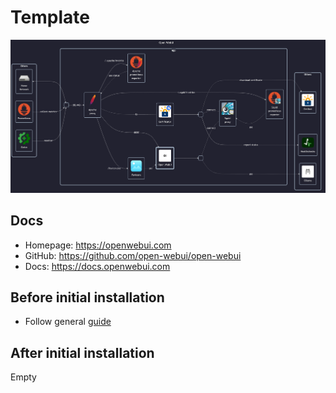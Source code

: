 # Template

![diagram](../../docs/diagrams/out/apps/open-webui.png)

## Docs

- Homepage: <https://openwebui.com>
- GitHub: <https://github.com/open-webui/open-webui>
- Docs: <https://docs.openwebui.com>

## Before initial installation

- Follow general [guide](../../docs/Checklist%20for%20new%20docker-apps.md)

## After initial installation

Empty
